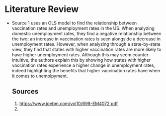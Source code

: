 # Literature Review

- Source 1 uses an OLS model to find the relationship between vaccination rates and unemployment rates in the US. When analyzing domestic unemployment rates, they find a negative relationship between the two; an increase in vaccination rates is seen alongside a decrease in unemployment rates. However, when analyzing through a state-by-state view, they find that states with higher vaccination rates are more likely to have higher unemployment rates. Although this may seem counter-intuitive, the authors explain this by showing how states with higher vaccination rates experience a higher change in unemployment rates, indeed highlighting the benefits that higher vaccination rates have when it comes to unemplpyment.


  ## Sources
  1. https://www.joebm.com/vol10/698-EM4072.pdf
  2. 
